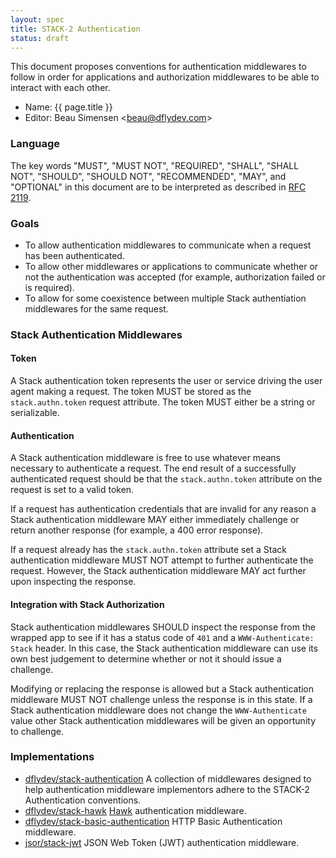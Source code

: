 ```yaml
---
layout: spec
title: STACK-2 Authentication
status: draft
---
```


This document proposes conventions for authentication middlewares to follow in
order for applications and authorization middlewares to be able to interact
with each other.

 * Name: {{ page.title }}
 * Editor: Beau Simensen <[beau@dflydev.com](mailto:beau@dflydev.com)>


### Language

The key words "MUST", "MUST NOT", "REQUIRED", "SHALL", "SHALL NOT", "SHOULD",
"SHOULD NOT", "RECOMMENDED", "MAY", and "OPTIONAL" in this document are to be
interpreted as described in [RFC 2119](http://www.ietf.org/rfc/rfc2119.txt).


### Goals

 * To allow authentication middlewares to communicate when a request has been
   authenticated.
 * To allow other middlewares or applications to communicate whether or not
   the authentication was accepted (for example, authorization failed or is
   required).
 * To allow for some coexistence between multiple Stack authentiation
   middlewares for the same request.


### Stack Authentication Middlewares

#### Token

A Stack authentication token represents the user or service driving the user
agent making a request. The token MUST be stored as the `stack.authn.token`
request attribute. The token MUST either be a string or serializable.


#### Authentication

A Stack authentication middleware is free to use whatever means necessary to
authenticate a request. The end result of a successfully authenticated request
should be that the `stack.authn.token` attribute on the request is set to a
valid token.

If a request has authentication credentials that are invalid for any reason a
Stack authentication middleware MAY either immediately challenge or return
another response (for example, a 400 error response).

If a request already has the `stack.authn.token` attribute set a Stack
authentication middleware MUST NOT attempt to further authenticate the request.
However, the Stack authentication middleware MAY act further upon inspecting
the response.


#### Integration with Stack Authorization

Stack authentication middlewares SHOULD inspect the response from the wrapped
app to see if it has a status code of `401` and a `WWW-Authenticate: Stack`
header. In this case, the Stack authentication middleware can use its own best
judgement to determine whether or not it should issue a challenge.

Modifying or replacing the response is allowed but a Stack authentication
middleware MUST NOT challenge unless the response is in this state. If a Stack
authentication middleware does not change the `WWW-Authenticate` value other
Stack authentication middlewares will be given an opportunity to challenge.


### Implementations

 * [dflydev/stack-authentication](https://github.com/dflydev/dflydev-stack-authentication)
   A collection of middlewares designed to help authentication middleware
   implementors adhere to the STACK-2 Authentication conventions.
 * [dflydev/stack-hawk](https://github.com/dflydev/dflydev-stack-hawk)
   [Hawk](https://github.com/hueniverse/hawk) authentication middleware.
 * [dflydev/stack-basic-authentication](https://github.com/dflydev/dflydev-stack-basic-authentication)
   HTTP Basic Authentication middleware.
 * [jsor/stack-jwt](https://github.com/jsor/stack-jwt)
   JSON Web Token (JWT) authentication middleware. 
